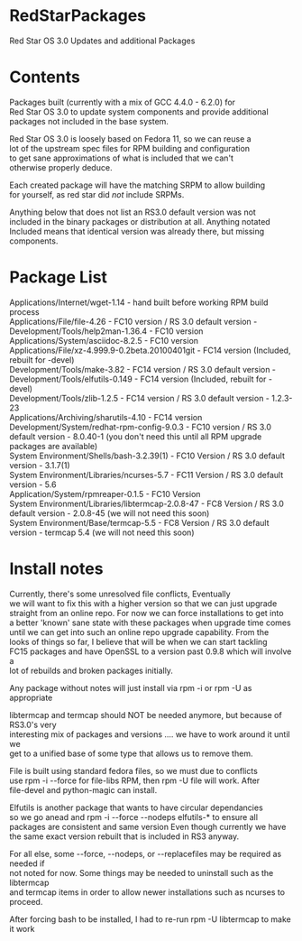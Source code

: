 # RedStarPackages
 Red Star OS 3.0 Updates and additional Packages

# Contents
Packages built (currently with a mix of GCC 4.4.0 - 6.2.0) for  
Red Star OS 3.0 to update system components and provide additional  
packages not included in the base system.   

Red Star OS 3.0 is loosely based on Fedora 11, so we can reuse a   
lot of the upstream spec files for RPM building and configuration  
to get sane approximations of what is included that we can't   
otherwise properly deduce.  

Each created package will have the matching SRPM to allow building  
for yourself, as red star did *not* include SRPMs.   

Anything below that does not list an RS3.0 default version was not  
included in the binary packages or distribution at all. Anything notated  
Included means that identical version was already there, but missing  
components.  

# Package List  
Applications/Internet/wget-1.14 - hand built before working RPM build process   
Applications/File/file-4.26 - FC10 version / RS 3.0 default version -    
Development/Tools/help2man-1.36.4 - FC10 version  
Applications/System/asciidoc-8.2.5 - FC10 version  
Applications/File/xz-4.999.9-0.2beta.20100401git - FC14 version (Included, rebuilt for -devel)  
Development/Tools/make-3.82 - FC14 version / RS 3.0 default version - 
Development/Tools/elfutils-0.149 - FC14 version (Included, rebuilt for -devel)  
Development/Tools/zlib-1.2.5 - FC14 version  / RS 3.0 default version - 1.2.3-23   
Applications/Archiving/sharutils-4.10 - FC14 version  
Development/System/redhat-rpm-config-9.0.3 - FC10 version / RS 3.0 default version - 8.0.40-1 (you don't need this until all RPM upgrade packages are available)  
System Environment/Shells/bash-3.2.39(1) - FC10 Version / RS 3.0 default version - 3.1.7(1)  
System Environment/Libraries/ncurses-5.7 - FC11 Version / RS 3.0 default version - 5.6   
Application/System/rpmreaper-0.1.5 - FC10 Version  
System Environment/Libraries/libtermcap-2.0.8-47 - FC8 Version / RS 3.0 default version - 2.0.8-45 (we will not need this soon)   
System Environment/Base/termcap-5.5 - FC8 Version / RS 3.0 default version - termcap 5.4 (we will not need this soon)   
 

# Install notes

Currently, there's some unresolved file conflicts, Eventually  
we will want to fix this with a higher version so that we can just upgrade  
straight from an online repo. For now we can force installations to get into  
a better 'known' sane state with these packages when upgrade time comes  
until we can get into such an online repo upgrade capability.  From the  
looks of things so far, I believe that will be when we can start tackling  
FC15 packages and have OpenSSL to a version past 0.9.8 which will involve a  
lot of rebuilds and broken packages initially.  
  
Any package without notes will just install via rpm -i or rpm -U as appropriate  
  
libtermcap and termcap should NOT be needed anymore, but because of RS3.0's very  
interesting mix of packages and versions .... we have to work around it until we   
get to a unified base of some type that allows us to remove them.  

File is built using standard fedora files, so we must due to conflicts  
use rpm -i --force for file-libs RPM, then rpm -U file will work. After  
file-devel and python-magic can install.   

Elfutils is another package that wants to have circular dependancies  
so we go anead and rpm -i --force --nodeps elfutils-* to ensure all  
packages are consistent and same version Even though currently we have  
the same exact version rebuilt that is included in RS3 anyway.  

For all else, some --force, --nodeps, or --replacefiles may be required as needed if   
not noted for now. Some things may be needed to uninstall such as the libtermcap  
and termcap items in order to allow newer installations such as ncurses to proceed.  

After forcing bash to be installed, I had to re-run rpm -U libtermcap to make it work  

